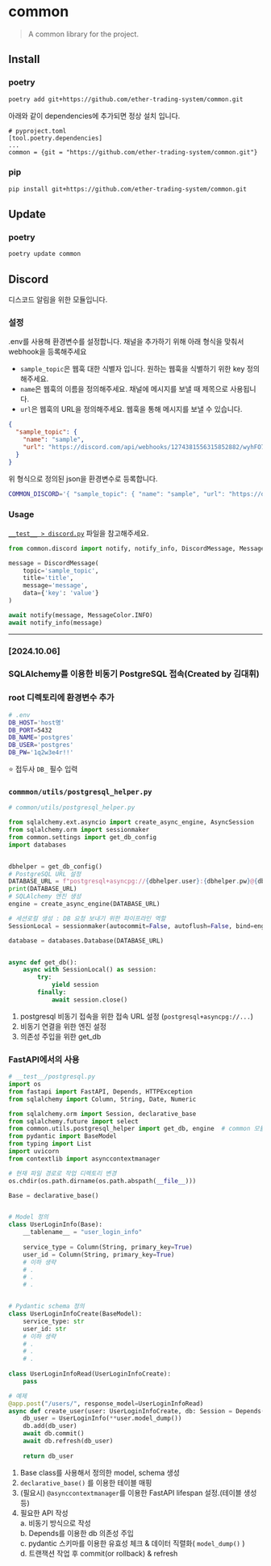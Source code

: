 # common

> A common library for the project.

## Install

### poetry
```bash
poetry add git+https://github.com/ether-trading-system/common.git
```

아래와 같이 dependencies에 추가되면 정상 설치 입니다.
```
# pyproject.toml
[tool.poetry.dependencies]
...
common = {git = "https://github.com/ether-trading-system/common.git"}
```


### pip
```bash
pip install git+https://github.com/ether-trading-system/common.git
```

## Update

### poetry
```bash
poetry update common 
```


## Discord
디스코드 알림을 위한 모듈입니다.

### 설정
.env를 사용해 환경변수를 설정합니다.
채널을 추가하기 위해 아래 형식을 맞춰서 webhook을 등록해주세요

- `sample_topic`은 웹훅 대한 식별자 입니다. 원하는 웹훅을 식별하기 위한 key 정의해주세요.
- `name`은 웹훅의 이름을 정의해주세요. 채널에 메시지를 보낼 때 제목으로 사용됩니다.
- `url`은 웹훅의 URL을 정의해주세요. 웹훅을 통해 메시지를 보낼 수 있습니다.

```json
{
  "sample_topic": {
    "name": "sample",
    "url": "https://discord.com/api/webhooks/1274381556315852882/wyhFO7Xys5JlSi0Gypm9FppyGI_SstKXJcJ4rLLPoYP1VrcTsw-6hwTqMUAKeyuC2y5E"
  }
}
```

위 형식으로 정의된 json을 환경변수로 등록합니다.

```bash
COMMON_DISCORD='{ "sample_topic": { "name": "sample", "url": "https://discord.com/api/webhooks/1274381556315852882/wyhFO7Xys5JlSi0Gypm9FppyGI_SstKXJcJ4rLLPoYP1VrcTsw-6hwTqMUAKeyuC2y5E" } }'
```

### Usage

[`__test__ > discord.py`](__test__/discord.py) 파일을 참고해주세요.

```python
from common.discord import notify, notify_info, DiscordMessage, MessageColor

message = DiscordMessage(
    topic='sample_topic',
    title='title',
    message='message',
    data={'key': 'value'}
)

await notify(message, MessageColor.INFO)
await notify_info(message)
```


---
### [2024.10.06]
### SQLAlchemy를 이용한 비동기 PostgreSQL 접속(Created by 김대휘)

### root 디렉토리에 환경변수 추가
```bash
# .env
DB_HOST='host명'
DB_PORT=5432
DB_NAME='postgres'
DB_USER='postgres'
DB_PW='1q2w3e4r!!'
```
⭐ 접두사 `DB_` 필수 입력

### `commmon/utils/postgresql_helper.py` 
```python
# common/utils/postgresql_helper.py

from sqlalchemy.ext.asyncio import create_async_engine, AsyncSession
from sqlalchemy.orm import sessionmaker
from common.settings import get_db_config
import databases


dbhelper = get_db_config()
# PostgreSQL URL 설정
DATABASE_URL = f"postgresql+asyncpg://{dbhelper.user}:{dbhelper.pw}@{dbhelper.host}:{dbhelper.port}/{dbhelper.name}"
print(DATABASE_URL)
# SQLAlchemy 엔진 생성
engine = create_async_engine(DATABASE_URL)

# 세션로컬 생성 : DB 요청 보내기 위한 파이프라인 역할
SessionLocal = sessionmaker(autocommit=False, autoflush=False, bind=engine, class_=AsyncSession)

database = databases.Database(DATABASE_URL)


async def get_db():
    async with SessionLocal() as session:
        try:
            yield session
        finally:
            await session.close()
```
1. postgresql 비동기 접속을 위한 접속 URL 설정 (`postgresql+asyncpg://...`)
2. 비동기 연결을 위한 엔진 설정
3. 의존성 주입을 위한 get_db


### FastAPI에서의 사용
```python
# __test__/postgresql.py
import os
from fastapi import FastAPI, Depends, HTTPException
from sqlalchemy import Column, String, Date, Numeric

from sqlalchemy.orm import Session, declarative_base
from sqlalchemy.future import select
from common.utils.postgresql_helper import get_db, engine  # common 모듈에서 DB 연결 가져오기
from pydantic import BaseModel
from typing import List
import uvicorn
from contextlib import asynccontextmanager

# 현재 파일 경로로 작업 디렉토리 변경
os.chdir(os.path.dirname(os.path.abspath(__file__)))

Base = declarative_base()


# Model 정의
class UserLoginInfo(Base):
    __tablename__ = "user_login_info"
    
    service_type = Column(String, primary_key=True)
    user_id = Column(String, primary_key=True)
    # 이하 생략
    # .
    # .
    # .


# Pydantic schema 정의
class UserLoginInfoCreate(BaseModel):
    service_type: str
    user_id: str
    # 이하 생략
    # .
    # .
    # .
    
class UserLoginInfoRead(UserLoginInfoCreate):
    pass

# 예제
@app.post("/users/", response_model=UserLoginInfoRead)
async def create_user(user: UserLoginInfoCreate, db: Session = Depends(get_db)):
    db_user = UserLoginInfo(**user.model_dump())
    db.add(db_user)
    await db.commit()
    await db.refresh(db_user)
    
    return db_user
```

1. Base class를 사용해서 정의한 model, schema 생성
2. `declarative_base()` 를 이용한 테이블 매핑
3. (필요시) `@asynccontextmanager`를 이용한 FastAPI lifespan 설정.(테이블 생성 등)
4. 필요한 API 작성<br/>
  a. 비동기 방식으로 작성<br/>
  b. Depends를 이용한 db 의존성 주입<br/>
  c. pydantic 스키마를 이용한 유효성 체크 & 데이터 직렬화( `model_dump()` )<br/>
  d. 트랜잭션 작업 후 commit(or rollback) & refresh